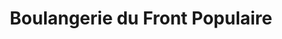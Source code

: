 ---
title: "Boulangerie du Front Populaire"
url: /saint-denis/boulangerie-du-front-populaire/
shop: Bäckerei
---